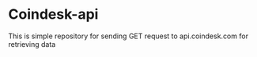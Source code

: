 # Coindesk-api
This is simple repository for sending GET request to api.coindesk.com for retrieving data
